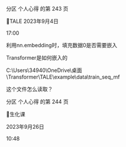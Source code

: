 分区 个人心得 的第 243 页

TALE
2023年9月4日

17:00

利用nn.embedding时，填充数据0是否需要嵌入

Transformer是如何嵌入的

C:\\Users\\34940\\OneDrive\\桌面\\Transformer\\TALE\\example\\data\\train_seq_mf

这个文件怎么读取？

分区 个人心得 的第 244 页

生化课

2023年9月26日

10:48
